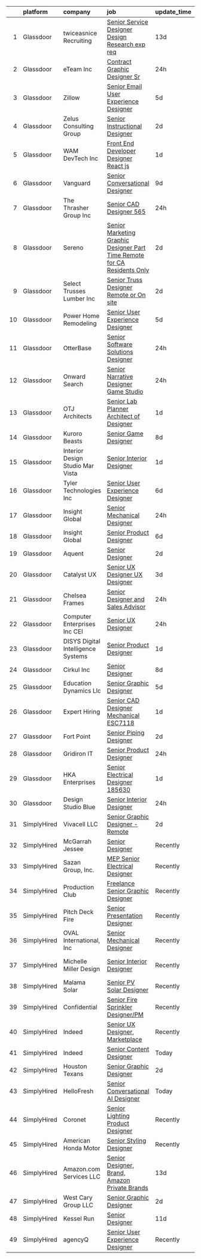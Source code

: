 

|    | platform    | company                              | job                                                                                                                                                                                                                                                                                                                                                                                                                                                                                                                                                                                                                                                                                                                                                                                                                                                                                                                                                                                                                                                                                                                                                                                                                                                                                                                                                                                                                                                                                                                                | update_time   | location                 |
|---:|:------------|:-------------------------------------|:-----------------------------------------------------------------------------------------------------------------------------------------------------------------------------------------------------------------------------------------------------------------------------------------------------------------------------------------------------------------------------------------------------------------------------------------------------------------------------------------------------------------------------------------------------------------------------------------------------------------------------------------------------------------------------------------------------------------------------------------------------------------------------------------------------------------------------------------------------------------------------------------------------------------------------------------------------------------------------------------------------------------------------------------------------------------------------------------------------------------------------------------------------------------------------------------------------------------------------------------------------------------------------------------------------------------------------------------------------------------------------------------------------------------------------------------------------------------------------------------------------------------------------------|:--------------|:-------------------------|
|  1 | Glassdoor   | twiceasnice Recruiting               | [Senior Service Designer  Design Research exp req ](https://www.glassdoor.com/partner/jobListing.htm?pos=106&ao=1110586&s=58&guid=00000181dc9ad105a37af5567b519ad0&src=GD_JOB_AD&t=SR&vt=w&ea=1&cs=1_5a103b4e&cb=1657263542864&jobListingId=1007961798281&cpc=8F7BC0C6B9F707AE&jrtk=3-0-1g7e9lk9821vd001-1g7e9lk9oi6j9800-87da3f9cb7f57cba--6NYlbfkN0AIiLXtwtv0BDns9BiY4ItblantFozdL6jLmLxNvS8mvgNhVHnAPNyrAq-Oa4lglJKKYaj2rBWUovcasuS4RddFJqa-Yxn2T7U0mRCvAYvjISDP8edSOHls5f1Ybe0xLU8TygcPv4ndMhJQwAyUfMlrTQb1e-TLJa3W9aC72RDLCtv7U6AXc4Ov184S5VdlTRshLwXqTvdxa-wcJgEgcv-LV3VudQESsuoD3B1EZ7MbqLv1uGC-J3rStXYZav5jMZMSoPxstVMDROBJ_3z9dVX7ILB8G1f1SPdfV6yUXEG5NVdZi_PSj8apU_yyi1xpBUx44c0Fzgc9Soj-pCexxsC32Y1czZz1drIUb6uo-STKtni_aYRADxsFXHrmVozkmTZnX2LoPYmGTcR48bNAdlwy7xvgvGy83rHU1KDJETsOcyeomZqMn1GqZuX3hhAmzxXE8NEsbVRCQteTc54Oi4qzulO3Ff7sPiMRqHFW_jY0dUXjarf4-FpEXplWfDvyoaFyntp3ag5qBg5uiKktuEUDENg2Jw_zW5aYigM1U_H6GPx4VNKjyi8e)                                                                                                                                                                                                                                                                                                                                                                                                                                                                                                                                                                                       | 13d           | New York State           |
|  2 | Glassdoor   | eTeam Inc                            | [Contract Graphic Designer Sr ](https://www.glassdoor.com/partner/jobListing.htm?pos=127&ao=1110586&s=58&guid=00000181dc9ad105a37af5567b519ad0&src=GD_JOB_AD&t=SR&vt=w&ea=1&cs=1_62de61a0&cb=1657263542867&jobListingId=1007990396070&cpc=B076152010A3B66C&jrtk=3-0-1g7e9lk9821vd001-1g7e9lk9oi6j9800-b6cd9ff89b22bc5d--6NYlbfkN0Dtmpfj98iB4C0jJJOWen3Era3IQfJzNZ4PFwBIKpo80E20bU78zJ3qEgsYTK5DSPxeV7XLOoh3erQTssbqfQV8BJIpAn6Va9UtBQR9dXctRZGtFqrfZymmX_rmGq7yg92dT6S6DZs8dMavfGg_gH7wy_FCFHTFgjij8qN_1pbiIjETxT9gXEwMLLjebgADVkMuLFiwQIt4oHvTNa0-JC1GezgpE4xprv4xRdeK7xA9sbrIKfzYUF7aPkErQeyNqNq0IJRP3JS_YsISSrM7auouZI0E_doflLSv-mPOgvkHJtIPL8h9_zMwEqw4I0iVC9NANIdZh1UKlgDOCQjRUAbyuAuRa256kMs6XzEQYzSI4IrR2J5eLs0wqz09NMfaFEoud9XIyhXBSEdw7s7SgWSQs6FnM9d5r1Ss3uHzVqMBznC0G4JZLqoM2k8jnmnzoC2IEiBxPokmAuXeyywOZPRMrsd9GWBx3jDYWs5q2S37JmpjGbC9E4oB3skfE28KKD8%3D)                                                                                                                                                                                                                                                                                                                                                                                                                                                                                                                                                                                                                                                             | 24h           | Centennial, CO           |
|  3 | Glassdoor   | Zillow                               | [Senior Email User Experience Designer](https://www.glassdoor.com/partner/jobListing.htm?pos=121&ao=1110586&s=58&guid=00000181dc9ad105a37af5567b519ad0&src=GD_JOB_AD&t=SR&vt=w&cs=1_69ee4e96&cb=1657263542866&jobListingId=1007979080441&cpc=AC285F3A3ECA6BB0&jrtk=3-0-1g7e9lk9821vd001-1g7e9lk9oi6j9800-ba3f6750aa802f40--6NYlbfkN0ANMurRYyPEXg08u6OamUd1Mvhk-zhFSGYIZgoJR86UvYL2v6MoUqae-sD5DnU21vpJD-mHMN10xAyCeArYeS0ODQXUbUf_yi6sNZEGJvlrYvcV1iRwZ0I-aTw-APycus1CobGciV2sKUiOGCvaKMx38yrFcdzefNhymaOUawJ1mm0Amf64jOmdWweA93uum3JeafPW7uiLN4IuZk1jf0uv-nqA4J9xz1RGVnoISoJqcbn_cxEXhaiWL7PyLYhwPoju4y1tScoI5zJgrL0w9LQurKgNQNhr7Zz3bnxDIwTGksco5C6uyH3Ft5skPu84nM9KYo9D7qUV2hW7dclNEJJYw1_UzmC-4sdGTWRXMxytM7CXAn6HMYWOicnGsw1ntjwcvbW-9JMM3dAKfueFT_ZwQjVlsMacBv2zE6S6fMalYLL7ZZzr49EkFQbxV1P62XPLdnGRmKTGvaeeWMHShTpFV7nOmHNT6KATj0qeoJVRnyIIDN2iSliV_3KDk4WAYM3B1HiAQtFPeee01Dd2PAjJ-Vtte37buyRSwb7bCAGwWU-2a7on7mXxHUo26DSIkQ6nLvhFwcHVAVWqt75GAsM-VDcQhywTshsgEJXa41t6fiargxMaadSPFQ6IrakgIucax4Mg1AUnm4OnnmJ1CJzpJZVH2H5GLn_8bjCi2bLDXpxq-C1Icr6Q3IwBS1aCc7rhp2c7jLAVlKCPcJNCgd-EjtfjdtGiEHqotzmYUNuP9TmrPD6QXY4d9pMfNFyhl2MDe1Du69HKpwsPid3fjck1coxjk-4Zx651PjETGIUrORChYyquq3Rp8uzkid5nhvYSUmSp-4W2auCxtRGJuh6ReWCLNFUAoFubvcgdaPr-D2WfU4vSMzUZG812DHgLrek%3D)                                                                                                                                                                                                                                                          | 5d            | Remote                   |
|  4 | Glassdoor   | Zelus Consulting Group               | [Senior Instructional Designer](https://www.glassdoor.com/partner/jobListing.htm?pos=112&ao=1110586&s=58&guid=00000181dc9ad105a37af5567b519ad0&src=GD_JOB_AD&t=SR&vt=w&ea=1&cs=1_cd285284&cb=1657263542865&jobListingId=1007985001495&cpc=21001CD36CB5FE0E&jrtk=3-0-1g7e9lk9821vd001-1g7e9lk9oi6j9800-c1c7b72d422d55cf--6NYlbfkN0A4hgeKHdLyHgzaskNEvl2xXMVaueUT71iJOYpLYISQUHyZh2WxViHTjtiXki7pIdjuA4PIMpIOPkdMYUT3AxEJCQ4d_FgVtjcyfWqYg7I7NHlXOVWIunz6IXeFKXl0hnxKXoqtjmH6VqU7TdYYNDq3_QXlBdyjatJ7Da9BX3eNje_4pJjvCYq47gvSGWqU1HeFZ7pkvpxnDiUePsiQov4rdx6YZwe_yUNZ7HMo6PtCq98z5TR8858scPnWZancfxlazW71bxbi8IhSLXOKoj_ppsgYJ-5AcwRVY-B8gVPbichnWusO5XoPKb_LDtuXDPGO-i_3rWWg6SnBE6xVZZZopnfYUUxN_O8pmEZHeoOaWPWJYi1nDgZZf1j6QtabRjQ3eY9R_psLJ-cbQoOZ5OUkcveEGlc2akxZ713lxhmS69RJ-mFHeDaYaMB3tr20yCque-_UfK4ptSMqFdJJQYaIW-psQpJFN9s55Lg0Ujx0FxDVCMEBg_FTLw8ya3X-dhfoKIzyQEIbmH0sxpRCP5wZ)                                                                                                                                                                                                                                                                                                                                                                                                                                                                                                                                                                                                                                           | 2d            | Quincy, MA               |
|  5 | Glassdoor   | WAM DevTech  Inc                     | [Front End Developer Designer   React js](https://www.glassdoor.com/partner/jobListing.htm?pos=110&ao=1110586&s=58&guid=00000181dc9ad105a37af5567b519ad0&src=GD_JOB_AD&t=SR&vt=w&ea=1&cs=1_9f447c3e&cb=1657263542865&jobListingId=1007987269978&cpc=3164FDD6030E246B&jrtk=3-0-1g7e9lk9821vd001-1g7e9lk9oi6j9800-ff7916af5e6bedcb--6NYlbfkN0CjqyTKdY8CRs2oHsk72m49nzTC4vIU3oLEAJqKAmf6nv2sYAIR7nx7PeCmARRTLgrPPQ6asVQ_jdTStnuELsYsbL5TN4G93_QkBU5Cc2b6XOworCIEyLbxbk49T4GmKldUv-5OxiLPVkHE_EBJ4yMuW4iRdRP8K8N6ZAAGMwLDQffgQCc37fDvlgeJ1M5dz-zCCaKduA3VjDjmaKf2lbRZuwVtw9S2uX-qlrpIBAT_luwxCBIkvfWErhgw0oX-GIfgZKnww2dfHYlUTIr5nAk3UGTl79CR8epK3a9KWdVVw-AuSCNuoT5r95edNnnO0_24aKaA6IUrksbg5cFFyAlztSuJxpg2bZJAPyqLbF9fi4ozx-fcY_Pi28Nm4C3tk49gvmn52H938whEPhr01ccUBm7YeA_QorYWLNPRpDMa8AAq6XbUjYaCJ_8Z50wze4m3YYj3HouSOn4gOVTYcQaU3Mk5WZOC38Sj-E1aAFC1aFpNl0SD61vKyKmQux4-dV8n9i22Nf-wZBupufnhsH7X)                                                                                                                                                                                                                                                                                                                                                                                                                                                                                                                                                                                                                                 | 1d            | Remote                   |
|  6 | Glassdoor   | Vanguard                             | [Senior Conversational Designer](https://www.glassdoor.com/partner/jobListing.htm?pos=108&ao=1110586&s=58&guid=00000181dc9ad105a37af5567b519ad0&src=GD_JOB_AD&t=SR&vt=w&cs=1_7fcfb38b&cb=1657263542864&jobListingId=1007969504657&cpc=275B60D2C545FCD5&jrtk=3-0-1g7e9lk9821vd001-1g7e9lk9oi6j9800-535d0c0ceca60c1e--6NYlbfkN0BWQs_M7ZA8XLbIFWVw-PYcVVEPryqVLyWhKaEKPskHyy2-z6Z78n5au6PljKOGTAqzt5g1L6XQmvFbZEEZwjfP5Xoh_Qr5mV5UFMR42C8BdzId3f9NoGCpumLp3bOASzhL-Vzin_6ZbcEE6iPd2rdT8-F0l2tVIpXZMOAy0LQLZWa4YlqmjEXKTRxH5wudkoLklRfeV2gRkaYrlMGgLKL2zsy3u6hniN3prVYhI_VKGaRwwfzH_viYPWmVcwUMUWrwRGM5ui955sxp2W4FIj8Rdi7OWmZLuk5ftnmX2hjk8hVvbrz6zh6Jjkitz5djgFlmHsZ5hK3xxWPHnlJNv67nj-7g7vgziT3Md4D1yt-DZWjjpA3AqV5IK4w_-djzqO_aszOSCnJY2TiqM2e6wNDe49ZeiM6VWmwlkTNIJGgoK99BItu_wp9h2VGUeZniQsaxsNHK2xPxwKd5e5mrhoKiftTD5GcNdX5fFU7FD9wJhiyttRhzT3A5UnM8v3YcjCt0u3XGK0vovKEP4-jxEx203Lg_KFLPYL9YpF4azAyGdtvyhWv2BxXLOI7LhpknOoAaSUsgmDQK_vX7L7PSMfkTe6DXNgE7u4w_pfXuKg-CiOYjIL6sQFejLGdMw_eMMqIgfTqNfsiP_c_cBqlcIK5Q7hYfJinNOzxCNBPFMln1ixngy6tWmjmFY9hRJSQJWXY3FqsVkPa6ouKuC3KAC2UgYzl26l1i3UYDqFD5FDmj-5P6SoDIbV9WhYx_mrG1EbvHyBBvjH9J7HgUAN4Mpy7DM0mMYlUyNKZbDuWlkmJrMPvbPFGWyQvs0pURrrfCUUFeENRsk8-24c9DEEj-KkFrcWyu2UFXb7sz1rMpyfLGx0fceMSPzDhoqRg5cdvYe17G5RpvuUNDd5fARteOrGXE1KQ3CRV2S4SGj7AKhv1DfLe9tQ6G2Q5pLgj7pN_E99YP8syfUBRp26ytbYH_j3axoE8mMUFhTJCffbP-bWAuHOEBZLHzqHw_n3Hu-oVE1wegolu2W9qq5cb4DnNrmOLYC7dJpnKPTL7IJ0ucgXQPJYx6cxscbLIS-27pG7i80dxSJ8KbH5x9oq6cQOWa6G3NIwczfzNwnV-a6K-r8Kf_cucKJXnBE_wYMu3hSViOid0%3D) | 9d            | Charlotte, NC            |
|  7 | Glassdoor   | The Thrasher Group  Inc              | [Senior CAD Designer    565 ](https://www.glassdoor.com/partner/jobListing.htm?pos=118&ao=1110586&s=58&guid=00000181dc9ad105a37af5567b519ad0&src=GD_JOB_AD&t=SR&vt=w&ea=1&cs=1_3eb2152c&cb=1657263542866&jobListingId=1007989723803&cpc=4B86475FAF393599&jrtk=3-0-1g7e9lk9821vd001-1g7e9lk9oi6j9800-3b8b8dcc9bb92b68--6NYlbfkN0DvWTVnuqJ9oKysrVmy7ozcC-jpJp4U42s_Zqtva6N_36UBi8AbhR_rEqPt0o7a_ZSqRmlMQ7akYqrsF0dvPCOsDJn5kV68Q3U8qa3O7Z6L_4Mwe4PehhC6Bhlggso79AyK1ZgNJXp9YrkgFzOGi5_p6MhRYe6FolWvouAudwBfuqsK1WOmA-XZZkfDc1slgxzSHjCWckQEFeK2E0kih-Iu2aku8mWwlI5ZVxLHtpPUL0dSvtMkyBA4PKciu0gngzW7T5YNjX-MBAZQOEg5TRZwz1v1ej-bdEU_y1VMNOnqC0zvL_Bx_P4zuh5RBd-3bqboWL3kUwvRczGD3rpAOy2TrA8AmBWRyhGlG5BPUzqvrG0S2-KjhPppgobDucrzGkTilbaxx7rvtKUuZtS38EWoUGKIcc0kdypu-LFbK9MIdzbLPzEjvmAD2-dwr-m8WlTNZbwjxKjDfdYy8V57jFgU5x01m7_qrRTRLVza1CJFQw%3D%3D)                                                                                                                                                                                                                                                                                                                                                                                                                                                                                                                                                                                                                                                                                 | 24h           | Bridgeport, WV           |
|  8 | Glassdoor   | Sereno                               | [Senior Marketing Graphic Designer  Part Time  Remote for CA Residents Only ](https://www.glassdoor.com/partner/jobListing.htm?pos=120&ao=1110586&s=58&guid=00000181dc9ad105a37af5567b519ad0&src=GD_JOB_AD&t=SR&vt=w&ea=1&cs=1_2d7a8b80&cb=1657263542866&jobListingId=1007985634958&cpc=FB7E4A1762AE5BEC&jrtk=3-0-1g7e9lk9821vd001-1g7e9lk9oi6j9800-40c671fa3148f82b--6NYlbfkN0CvOeNjp4XLn3k0qM_T7iPcYCHAOtwX2zm7IpN2zDQyNQLlNaZWkEqBRrjuxyApmnEaO8G-Q4jUxbGg5sHk4_cP2TCDV2Rviujf8rXObzkq0my3QX_NGNAWq3dCe3kU2jOEuF_nKQ58vSxI7krOuBgK6sBtPnkm8cw_y_-ppFC54An_y4E3rFWZdo0z6CLC-B6k8UOWR2-_0AJKJKYqnpcBR4pRJFEdHr8XLymOYQObrY-J5e8HtJODLiveRswMGv9kWRj0U8OF04dzl9Weuzu4h8wkCdOF-H7OiolotqXo8Dm0uSKaD6jk4KLUQJ9QpZRhMIZnONApnPtxNGwaWoF1HSEitceAemBJ20vKBKqGASSJNIj2KP0SVuLWxwrJVnLZNEGq6krvZvxKxj-Bs2iuTEJH263OF_2geQ7EPLavTvQwJie3ZBYxa8P9_K1506cvkZNKiASsm58MVPQBYx-WzEwIxBBzkSYwqsH0G_14HtuzpQNiymE2_pfxeE-vmdU%3D)                                                                                                                                                                                                                                                                                                                                                                                                                                                                                                                                                                                                               | 2d            | California               |
|  9 | Glassdoor   | Select Trusses   Lumber  Inc         | [Senior Truss Designer  Remote or On site ](https://www.glassdoor.com/partner/jobListing.htm?pos=104&ao=1110586&s=58&guid=00000181dc9ad105a37af5567b519ad0&src=GD_JOB_AD&t=SR&vt=w&ea=1&cs=1_136c9ef7&cb=1657263542864&jobListingId=1007985094816&cpc=A47415DDCBEBC78E&jrtk=3-0-1g7e9lk9821vd001-1g7e9lk9oi6j9800-a5c3f8b0e7056b79--6NYlbfkN0DXVxe0bUwbFl3PDGGse7aMqrdPpcpWmtAPPvmRnbASpa8qtBnPCZduvpHASFIRz6PG7XyAEs38rRhd6nNVDxLz6c-PUnm2qLi20tZJu1mLw7s2UJwfPgWWudFFr8hUOSG2_SDGm-JGy4FWAcukcjFwDFNjTRvNeNfQDAaae6SEdIzt7eRxaMot3UqmqbWIq1Kq4ZnA9H1dq1AZGZOvyznYGXLU8-IZpjzv1BZCAWuco8M0nyj2WKapkxUW-rKKgOXie3-1stqPvTFCmSxzo1t8HXa-VwISMpdf8xaLWlIo1tMpxt4-MVb_CvQqGCcyHC9dcpa_4gF0ZVR0KcAwMpBEnlNafv7bC_Ak58eTiaHy6TE25fFgRY14CgKcSXzu79IlyWpsqGtEnufs0niTYwKUMxogHxoOdf4V07DTONpf4iTtXfmxKanXpX9KW476Fv_ZKaxgZqIgrxd25OUTGXrgn4wVL0Vdhdby5QRA8XDCQWBw2xPUvvbWvBCIczA0P7IFqXROERzYXw%3D%3D)                                                                                                                                                                                                                                                                                                                                                                                                                                                                                                                                                                                                                                   | 2d            | Wisconsin                |
| 10 | Glassdoor   | Power Home Remodeling                | [Senior User Experience Designer ](https://www.glassdoor.com/partner/jobListing.htm?pos=102&ao=1110586&s=58&guid=00000181dc9ad105a37af5567b519ad0&src=GD_JOB_AD&t=SR&vt=w&ea=1&cs=1_a1fef566&cb=1657263542863&jobListingId=1007979238932&cpc=6182817FAE653524&jrtk=3-0-1g7e9lk9821vd001-1g7e9lk9oi6j9800-708221050d54adab--6NYlbfkN0CkgLyJbXydw2nYH9q-ipz3oek3aMEpOXAyav1v7u69d6nAmoooGj7sd7etLpS9GyVKYXonO43n9r0ivDe5opUXQ0712CyZZSQWZi5CyP7JUE5qNoJFyUgqV-n5pMnRn8rlKvG-QtYax8Z6Vah_cDlGKUMQjyvA7SDdeon1UqFrFTLyopver1UwKSBRd-kq4NDeSaD-OKzG20gBGIKTumnlIQR5lrc-lzxbOJU9dg95Ba-BVoUYHCBABSi-ppjVdgaAiwTExe0PzHzxjrnsgRhSRzL-IMIFODSfsWbN_Vsy2dq0quaZu4R9-T6N2AfQgRirjO07HZv8OO-U-SS4gj_KwgJiYrJYRF90qSSqPTWLule-YFmlnXefW4413rv5_wmvd25QPOXaOMhStfcmUdj8GKx4vtEreohi_7XUU_JNHufib0-NKx23qQoomjE9yKki74nAjbnMW9xBN-oeTooNHyU5zdyvTp7yndeA-V2nEmZImeWxGIC1niGO5RhUtWgR88w41qjkqlAdepC1P44SwWFynQUG5zz7pEOhSiNIJublp3WMgrSHzwBW3i140hvLK2UGjNjEKJQtgb5b1WvH_WuKM01Z_qTF4Ll1HRb1wJvLJRK-SFbQ9SH4KJCmRgHet7AqEANcg6KmLlQWLLS2MkybF6c8bxJJwQhfnsJ8x2pDy9lJAkorQQvWCHhsNMOXk2tWGBfYKA%3D%3D)                                                                                                                                                                                                                                                                                                                                                                                                                                            | 5d            | Glassboro, NJ            |
| 11 | Glassdoor   | OtterBase                            | [Senior Software Solutions Designer](https://www.glassdoor.com/partner/jobListing.htm?pos=123&ao=1110586&s=58&guid=00000181dc9ad105a37af5567b519ad0&src=GD_JOB_AD&t=SR&vt=w&ea=1&cs=1_f38bb5b7&cb=1657263542867&jobListingId=1007990293866&cpc=A65DF3A704A48F9B&jrtk=3-0-1g7e9lk9821vd001-1g7e9lk9oi6j9800-c2ef3c60d4de3d1e--6NYlbfkN0CVAr3rz0FKX4wJ5J_Rvi1xQGcI0mX5EGU-L6HZV_HGDRAvyMC53z_Pc611kUZgfx0YubVD0dVbwzgvWn-h8vVbCoj6L5TQfXqdyJEaTGAZ-aaYmSE-aVSPYBUvwlqt-NuaDOyPIxP69m463OHPTK75UwjPq5qA3vN5I7LPIaICSKo9Po1NUEEaKqIPRLLBUxxAyrcXNXkjx-3Ckt6eGET6gzXMplOQR7UGQ481ObY2qxrBFnacahgVQZYHX6fCua_FM-zt64N2GXu7gaacLeI1esvQYKQ_rBfVIvcwhh2KCjkgHXwAMWpq0tTK5q5QKgvLmaJ6RYB10P5CAkZQkY_frXEVWGqdK0JAYQl6ensdxvcQRAkl10DA5WjmY9gt-wy2xlfTgXD9HXpEBvkmeJaluuzOz1e8HDNbfyThuuETW103nDaAd0eTKAU8PeWd4NnBKUYzWQj4BCQTfFj5P6vUvxc-uPjbTI9ydB5CUgKDNiwciBy32IsOwW14ZOhn_6gzHIQJ5bJxBA%3D%3D)                                                                                                                                                                                                                                                                                                                                                                                                                                                                                                                                                                                                                                          | 24h           | Remote                   |
| 12 | Glassdoor   | Onward Search                        | [Senior Narrative Designer  Game Studio ](https://www.glassdoor.com/partner/jobListing.htm?pos=126&ao=1110586&s=58&guid=00000181dc9ad105a37af5567b519ad0&src=GD_JOB_AD&t=SR&vt=w&cs=1_65d231c1&cb=1657263542867&jobListingId=1007991079728&cpc=6FC5BA77C9A4CD78&jrtk=3-0-1g7e9lk9821vd001-1g7e9lk9oi6j9800-700720fe1f64908c--6NYlbfkN0B7YoEZZ2QAGDyEGGmBPAUWSHc1Mt3sMCn9FehKcWA3w1hdwjpEweHGJ9uPpOtWDZrLWb1j6ZPLPMWfIC1YsbX-EvSX7FE-Es9ePhBsWIgOu0rpNZxj9T4-V221Le6xO7HTVMT4fkKaJPrVS-RDv7z22qs5vsS5Ep4-10063jb8q_5_Q35rOtREgtw359MkvX8qui50Y-wrDjAuqfSBCQ7vaAFwbXEaoH7Rz3S1thq3lscpiHXfO4dxsktTPDHCgqlgYQ9PiM_wYIwGdSyQ5_a-Kl51w9x1NCzVDWZc0z4FG7nIkajeGMLsngQiB0ZDft0gB5ITvmB_Tf5zkL3zkJhd3EqONrkwBBwHeFqkz5Ks06edo0ZaUmaLR3mod4XJxToNjyGAyyaPREiz9K-wUJXbh3HuBktJvdoDq5Evd8FAcAAl2U4ZB_5AIe7Kb7pJR_ndLuoFn0FsQUS9gVB-Qs_87Zjx4LUQvGS1NlTeM8BFtZjbkv-Kli4ynmHCFGe94S_RvXk5Nf65lLNJI2LHO5a78_qPGfTSIWBavo0HMzPAGMHxJIrABYBmDeGIJ5GB5fYVAVAiDWUQiY5OtqTzg4qaAOdz3x_qL6zgDsHftANAeylVzQODvplSuR-3EZZBDBz0HUqCIdCgWGOo5DCfE2KJ7fOelyuxtxCD4eTi4FNX0_xP-WiuFG0wSDrlKkyCJRLBGFV64L4Ne3d4MKJ6Am5L5BOdahVt8XqsbgzNqPwp1FfUTn5dwHzqnzkSDDZbwdxY7n8Z5g-vYTCjttn7JxZaezTwIvePlaUsm--yLiP32gAZYGFXU86xqBKsQ8OQ0TsINOuNpHR4SGYkpEdr6HS84LXkeJdlwv_gFs0qcOpzxkYaNVJuKT9raq6FtK6A4XRSIExtFTIqKprPeWfPvgBZNNe51wcjHWPHWs0e-dJRFZfQNk-bhwxVymDc3Dw8VD8IFbHFcbUeTcWTyxegwL31FSR4j7eNI1QH58nMfSuWfGDuGy-sCFKVbIURgPIB5xWstiuvXpQ5UCJIgpu6jbuU3oSjAPOr2SE%3D)                                                                                        | 24h           | Redwood Shores, CA       |
| 13 | Glassdoor   | OTJ Architects                       | [Senior Lab Planner  Architect of Designer ](https://www.glassdoor.com/partner/jobListing.htm?pos=107&ao=1110586&s=58&guid=00000181dc9ad105a37af5567b519ad0&src=GD_JOB_AD&t=SR&vt=w&ea=1&cs=1_489c5112&cb=1657263542864&jobListingId=1007987224222&cpc=9A35C3CDC9AD954F&jrtk=3-0-1g7e9lk9821vd001-1g7e9lk9oi6j9800-f1c69911b81cb202--6NYlbfkN0CmZg4QSKlnAlBtvZLeWruftUSSM9GefCzQSlLn2TA7MEL_GYA6XEgAnj2xTUD6teWpNb73O3xxMiPafbgo3kscxrLDSuvW0bFVg9IFcWIdn_8yDOQ14PdtENa41yVGFEsm7SE9CZm44wvi8-cxXaLuAkKWTsTBvDYczObJsi4jE4cp-ayrEvD4UPUSoZa8gzT1vT9KPnz3Z4Xh47oi-alsccbcskb6HEwNTN_jLzjauk35O_HwnhWnv6FClXvgOaNDBM6WL-5Ni0XYf3jxG64n1WyhapIXetEg6a4FxnxLgMX5feg-UyFtXgBzXVVLdL5nweTMY7ab8snBuVEQXAJkw7zH6HidHOnNZsbAXUwpTqqx1l_CB9jJTT5WwVUZhMVV4Tkds_X4dF16tdbYIBuD9Tk9OmuC-IxY4YsOSebMnd6apwbUw0FVqOUdDJpvF9opRxAGuTBXqNB5jP9hVPkWpRLwvPhK2brNbshJEfzTqgGJ9-_Zi0-LtcxhVA3DCvjwMrS2oFoifypJmosWenryOJFPShrd7dI%3D)                                                                                                                                                                                                                                                                                                                                                                                                                                                                                                                                                                                                                | 1d            | Remote                   |
| 14 | Glassdoor   | Kuroro Beasts                        | [Senior Game Designer](https://www.glassdoor.com/partner/jobListing.htm?pos=103&ao=1110586&s=58&guid=00000181dc9ad105a37af5567b519ad0&src=GD_JOB_AD&t=SR&vt=w&ea=1&cs=1_cc9acaf1&cb=1657263542863&jobListingId=1007971724039&cpc=DED3C32E22E90A94&jrtk=3-0-1g7e9lk9821vd001-1g7e9lk9oi6j9800-a6dc2f60a1ad9c31--6NYlbfkN0A6-TiqeNdvHIx0YgZDHkIqdqx-VJlTCBFJSr9vX0DOV25bhDNPAFjNj-18GaGZQXht8VDIZpYa0rSWu4hlE8JRlpkOTxB0Onril31KL6pttlosqNCOoMvBzJvZOjkAQfpNNjCwOWRN4dEPKnnHIHL2PuG1T_asC7Iff_W31K10UBOWJtON068eZ3pVtQodcI5uV0oi9IGQPnLHnF4inmBWZGejmHmTMMeXfqz26x-kdtAE0VxeR-KdMv7gxLTLWaHWw4fd2jy2LwbMNZRyHB6YqzPNkWvgP7DrcfW11tpeLIUhTKEB0WuxvRImGvTp1302e4oJFkSX_ZGkSh5dN-OiGD7PNxs_unlPT4TBTKv9zIVirmjPN8xYs4E-M0sXtuT8T6V2F_EaOCHBzmG3Ccf8AXV4BJfNvyFfFMJjWTNex202M_w4vG732krOeoFyhPbxnZH6xdTVkOXtnLeaVQbA2Tnb89qfnBXcxoz6t1tp39CmQLij9pVC8qYv-TFhM-4%3D)                                                                                                                                                                                                                                                                                                                                                                                                                                                                                                                                                                                                                                                                      | 8d            | Remote                   |
| 15 | Glassdoor   | Interior Design Studio   Mar Vista   | [Senior Interior Designer](https://www.glassdoor.com/partner/jobListing.htm?pos=109&ao=1110586&s=58&guid=00000181dc9ad105a37af5567b519ad0&src=GD_JOB_AD&t=SR&vt=w&ea=1&cs=1_a511de43&cb=1657263542865&jobListingId=1007987232134&cpc=70E6D4E49C80165A&jrtk=3-0-1g7e9lk9821vd001-1g7e9lk9oi6j9800-869a19ccf12b2fbb--6NYlbfkN0AuAjYKnBHsdkcMxrD7ZJITXxV72vImVt5xOyKRJQecNHkeJhImC_lT-Te9QJekbIMktqG9SZDrfr6eQGo_5MrcPtut7FHSnMe60N2rn1DG1Q-B-JqGxr9gR9WZNRY2DPowiRyVaipRir6HNFUn766kTUCGCetJy5zrv0NaIREVTgTS5-rEI-uv1dsKjsFrnMtnE2FUK-inC8QluEhfOxcvWq0T-Es_ovSsYFm7sC9-aepDqgVRazilySORXfA7_thlxixUpl32TvtzQvOg3oCHxdS2VquiVRU2CYBQcTyZZ0P1eCktmkRt3P65AJ93GkJeqcPSkHUMwWPCltg0iWbDteScG9kJg67-4K21hCjgAWoLHwYq2QtjYBp2lCiDcpVRCQDpCxYiqxM6MCpVceIZRG3CqAtqDR0jgmU6QcmK9XYo4PiY5YIijjKmhN0PO-2xR6D9k-0D0fozebKjB1TzKSvXk6dHor1va3z_YIhOcL5Oxir3icrMdaAi8QTmAxnThw1ewXpziA%3D%3D)                                                                                                                                                                                                                                                                                                                                                                                                                                                                                                                                                                                                                                                    | 1d            | Los Angeles, CA          |
| 16 | Glassdoor   | Tyler Technologies  Inc              | [Senior User Experience Designer](https://www.glassdoor.com/partner/jobListing.htm?pos=113&ao=1110586&s=58&guid=00000181dc9ad105a37af5567b519ad0&src=GD_JOB_AD&t=SR&vt=w&cs=1_cd1cf5bb&cb=1657263542864&jobListingId=1007977181588&cpc=9EDA28EADF1DF7F0&jrtk=3-0-1g7e9lk9821vd001-1g7e9lk9oi6j9800-bb0dd0bad5bb15ad--6NYlbfkN0CeE3Wp1M-8tH35RiH3f1Z9bIMggqs9mWwktycFHRXbIf7vsqZ4_y01d_779IArYzHp3Atr2l_5y941wkgMIXLfz7QJV07OIDOZ00__egFt2GpEArrl1E0zb6oOBT84IN1wwDx-d3pEZCP1KkXrFd3Td_1i6Y6PpSlL3rFEytQkirKiix_1JjbjQ06MSn23xteyzPtoeLv9tJ--ahtgkrF2A9ZM23WQC2AuIRO7QNDEFDGs8fWqfbJIJ3AgjO_fwFyhWIyhZZToEQEtrdTGCG3iYSuSXAohbQpoF_-ydU6_Q3rVlqKoBrSFwOfWiwvKRIURIPwDI-auGlCGUtVu7BG8CXOhaE-tvC97Ja7vpGVd_1YhuPDFsRUip1eR5LRxDLqH43wpds7DcZ4eYdbzdvSJ-rKLHMl7a7xoc49mqKU_TpVN4IVsEXwLtoJc6X7zXHh6W08OEWyuSsNyNfUkzBmcnh1IMFTBKh1zD3-8VbQ-tA0T3_gxRopBvQHdg9kWGYaZAgztDQaN82fjFj1Ym9EPfI7Rnea7M9byU29_xQvIB4L6HFY7gcjcpngBdie8BBu2gkbEzCttSQ%3D%3D)                                                                                                                                                                                                                                                                                                                                                                                                                                                                                                                                                                                  | 6d            | Seattle, WA              |
| 17 | Glassdoor   | Insight Global                       | [Senior Mechanical Designer](https://www.glassdoor.com/partner/jobListing.htm?pos=125&ao=1110586&s=58&guid=00000181dc9ad105a37af5567b519ad0&src=GD_JOB_AD&t=SR&vt=w&ea=1&cs=1_4a7b28df&cb=1657263542867&jobListingId=1007990032300&cpc=1CBFC3E34E2A31FF&jrtk=3-0-1g7e9lk9821vd001-1g7e9lk9oi6j9800-588671418b375441--6NYlbfkN0BKkHZu3wF05EeDimN_p6sYpKCMArvwa95YdH7UpkaBCoSUOkIYlUzf0nbOjfVk5XaYi3qK5ZiZztl9W2WVqvRm1E4XbWdsl9vy7ZiUNaJiCcFWfwiWCKr2cCTuSrHkhpoXrVQHmoLx2KbQzjWRsueM9hDrGxutzlPoWrV3sDyOSBpml2kaejpdz4hqvqB-wdGztk85dlaBoIbN3CVQVYBO1uuogqH4xWCCaZKKoY3awqiAAO2NX1S1TmXs0XnZGVqOCz2YPZaCQrlOXwDf69kF07mx-W8NQ81GnUg0TV3SyQdvrD-8TBFWbNrtYnQTNElOMU2lqtlNMid6ASIuhvjHXe_Dmg1hw49cgPiryCB2wiziCYwT4wV0oz1FMgXBARcX2x_vlPSJOW8qXE3kCNxCMzeUTQVrdw7z-Cxm5Q5KGNNgWS52ZEqSDUMU9-VATVNvKbLe9xxsUD9azWZLx_iueMyizrulsMQD86caxYDUkBYieOUPxaOldM61pThj7XysBQWxK98ABJECv6eYByOh)                                                                                                                                                                                                                                                                                                                                                                                                                                                                                                                                                                                                                                              | 24h           | Granite City, IL         |
| 18 | Glassdoor   | Insight Global                       | [Senior Product Designer](https://www.glassdoor.com/partner/jobListing.htm?pos=119&ao=1110586&s=58&guid=00000181dc9ad105a37af5567b519ad0&src=GD_JOB_AD&t=SR&vt=w&ea=1&cs=1_75f1a001&cb=1657263542866&jobListingId=1007977617355&cpc=AC285F3A3ECA6BB0&jrtk=3-0-1g7e9lk9821vd001-1g7e9lk9oi6j9800-9281db9a4c4157c1--6NYlbfkN0BKkHZu3wF05EeDimN_p6sYpKCMArvwa95YdH7UpkaBCrPfJYfKKujSsTaa748NZ06Sk4zpLW0u-Unf6Vz9W40jIugxeTP4JIWDZJqzPTY9IL3IbzwCdWluWN2UvPmlQXCDxiA89xUg5NS9d7LJFmr4AgJ4S30DXSwoGM5_Ae6KXYhj_QZDTfLU3Q6I-nOrS-6eu6-RDq1kqnEFZyCgfOLo8UhEMO681mLWoNEXu9eGM8SVu4s5qBTOEsrs6XX0rgR_JKPDEI2cfxuaKCaMl7--uMa-vHEE7To3q3xqHMyGA7mHw2Nhnr6GJjz5N9TeULy8_adSWd8CvgzSqi--TAjvfTGvWKSV8ou1UQzhayhjAfI-RUK76iwkPVVznoyvs1aSx7HdpE5V7uEO8lxVNuJKOtr9mHdnJ8h0fv9sF_ZqP2qyNBiFq9ZfVuwxeRWLeEkhYxBsGoBwTZp6L-nvTxXsiWRlPRehQEkFFu3eIZPLgxJ_Ktu-y2JTrTQ3NGtuCgvhBxo0RU5Mxw%3D%3D)                                                                                                                                                                                                                                                                                                                                                                                                                                                                                                                                                                                                                                                     | 6d            | Remote                   |
| 19 | Glassdoor   | Aquent                               | [Senior Designer](https://www.glassdoor.com/partner/jobListing.htm?pos=124&ao=1110586&s=58&guid=00000181dc9ad105a37af5567b519ad0&src=GD_JOB_AD&t=SR&vt=w&cs=1_73c7421b&cb=1657263542867&jobListingId=1007985726472&cpc=FB7E4A1762AE5BEC&jrtk=3-0-1g7e9lk9821vd001-1g7e9lk9oi6j9800-5eae8d10c3578c10--6NYlbfkN0DMrcEu7yrtATojKJA7cEzGQ3FdRGWLh0CZQInL4ECGI9gD0Wolx9R2EDT7B77c2cRrcg9sth4dYrRwWPAyJ27XhEM21f7ynAe-vBJ_h2PWjhvp0Y9heGLq-RqeXb4JcID4GIbRAS2sE_NxBKoiXDsOxoIfYVSguOfmYXTS1JTaEH-riUAzXhKWWhKI1OdM0aq67ioni48n0r4tR46K9MKPHU6xbHL4qVDkHZa5__KPMySzXslsIh4LUBUvJjfqhdTkFqV5fmSheQQFWU1wQ8IsXBRMbJg834i7-UlYJzHUB3fx7SlnoNX72WyKf6F12x-TtSW7Zbc6E44hAEaZP_zwavCY3DpZ4HbsOIbOUFBzvl-y7zAfOClruXoO37bNp0zmRAkg_N8LVUWrB37JpcLGPGmXq3xDt-ei-lhHx5Z3EJDQOedbPFpzImlusAqosIu8Qt1s4YCyrA%3D%3D)                                                                                                                                                                                                                                                                                                                                                                                                                                                                                                                                                                                                                                                                                                                                  | 2d            | Remote                   |
| 20 | Glassdoor   | Catalyst UX                          | [Senior UX Designer  UX Designer ](https://www.glassdoor.com/partner/jobListing.htm?pos=122&ao=1110586&s=58&guid=00000181dc9ad105a37af5567b519ad0&src=GD_JOB_AD&t=SR&vt=w&ea=1&cs=1_4da3c908&cb=1657263542867&jobListingId=1007984015441&cpc=B101C867B3EF2D75&jrtk=3-0-1g7e9lk9821vd001-1g7e9lk9oi6j9800-4c7f8dcfb659d217--6NYlbfkN0CDT44rf6WF3koQ9jiCoqoPh5wplAsBzejSfJqCnyftlVzOgWxG6b4ITxvC07xWgwlkeVCRjaBt-IFV0bT_TsqkUdqa6r7JuGi93j0cZLwhBQ2oqHYs9OtfL_P3kkyDnPaC0p80DZY10ZhUD-omG_9nee7_dH6F5HzMOQEozz-yKERqalPfNMJoLD1N9UCo1AD2dnjrc88Nsq0Y_TFKJlV1El9zC4jOYfjFrY_JsguhdhYjoIy23PIJ8KKGMHbPx6TdhonjhF_8vLRx4Wrvs-S4o3Yffq4PK_QhOoBaFSNcDadZIpqELXPHTwK_fttB2uf9P7vsmiUDOgVpU5FoYgj9HRjmAbElEtPmEvhwrck83AuywNdvSZTAeMKUNhCx1q0zOTVOF1csdy5vcRcukPRBLhJYdQ_wIQhobH5jr7adbgqQr1zGEguDrX3Z09AStlhkY6UXqg5Qi_1MBnXkXokvqT93Qg6acvw_-2B0nxX4-NDFBE4ADZqmEalvHvT2Of4%3D)                                                                                                                                                                                                                                                                                                                                                                                                                                                                                                                                                                                                                                                          | 3d            | Remote                   |
| 21 | Glassdoor   | Chelsea Frames                       | [Senior Designer and Sales Advisor](https://www.glassdoor.com/partner/jobListing.htm?pos=115&ao=1110586&s=58&guid=00000181dc9ad105a37af5567b519ad0&src=GD_JOB_AD&t=SR&vt=w&ea=1&cs=1_06822569&cb=1657263542866&jobListingId=1007990239977&cpc=7AD1D84939BBEEF3&jrtk=3-0-1g7e9lk9821vd001-1g7e9lk9oi6j9800-0a7de3c5961ef8a9--6NYlbfkN0DWtRa9NJfjQIs4MWRRqD4F41esfMsK79cV24t80VXfzUKS46AXk09j9NfLi4r2mQLVNmusK2QjfpaM3yRCKgwC_qaoqjAh88GYcDrsCuC8txtp4vx0mA5lEdcSoMeofMqaylz9CC3NXIVwNwjCZe-4jBcbSaYw07_ZUpHbNWUbY6lkHIOcBC0lEWpuUBOGuHun2I-bzZ2hco0FhwoIYJn9l34YlOb26NGvOmUPzIpygI4tj2nEl715djpJxTUGigPESa_LKyIJkr1YVt7HLEPqZWP-N6yGoNnzcPu59dCFn_6H4MZQrofIySkCeDEmX5IEEPIFaYkduRMztD_YsM4fV3lClmfSuFKXheqJW9BwJiNU993BtAg8WaLBnOnCHmbqxWHODLsWNZPPAS8IKqYQ3jsdPfN5EifLi5gLUHDLphSqBON_5H7VCA5Cc4aeMh4wle5oOP-8KV_tyJjwRCQzWwxNzWniNpgIhobRcvfCLpix3NW9ykJkqxppMTh-pVk%3D)                                                                                                                                                                                                                                                                                                                                                                                                                                                                                                                                                                                                                                                         | 24h           | New York, NY             |
| 22 | Glassdoor   | Computer Enterprises  Inc   CEI      | [Senior UX Designer](https://www.glassdoor.com/partner/jobListing.htm?pos=129&ao=1110586&s=58&guid=00000181dc9ad105a37af5567b519ad0&src=GD_JOB_AD&t=SR&vt=w&ea=1&cs=1_6322b9a5&cb=1657263542868&jobListingId=1007990383155&cpc=6FC5BA77C9A4CD78&jrtk=3-0-1g7e9lk9821vd001-1g7e9lk9oi6j9800-d186d6304a1e3ecc--6NYlbfkN0AVVnl_N3xmP3MApcGA3sr6MLnz8P423WWILI1WvbjE8Ry71v-lom9NKs8rBQiPPSeDF_u_13icTaQfuP4RacJ0mCIpS7NQHG5WNqFVOCbhq4kBLFlPfeHUfZHyn46ODamzMflWrnv6HLzFPoQ0waNIP-1P3BmbWUNGx3LmsYSbRSk2Pg8lSGYsje6S1BsrzaseaLHXkaEawZSGaIlDRz9jX5gLNNPfbnpSrreP6Cc0HkJ5h0EuNRY-1TFMsK8W0go_jyD2FMbvqj5O6UcjkpIUcShrvpnczpXNYcyutmxRmg9PhkO4863SIkLsQwHCKVR7rZNCqtRRWg43oBKT1KvMSEQCc0e-Lw3o8s6knG4BKBmUuiSlg-IvdKX0-iOvqNPuLM2PkzIHAscn-QOxY90rO_pyAUh7zLR7KRiNYb_Zz_jB6VsHoJ1IqKS2EfxGfnVsJgexK6WaePkZFtMj0vLkxBbC_L9r62Wg03im9yOt0jQMp4yzI8dgF7jVctG-0dwdE_9P5uUBIQ%3D%3D)                                                                                                                                                                                                                                                                                                                                                                                                                                                                                                                                                                                                                                                          | 24h           | Remote                   |
| 23 | Glassdoor   | DISYS   Digital Intelligence Systems | [Senior Product Designer](https://www.glassdoor.com/partner/jobListing.htm?pos=130&ao=1110586&s=58&guid=00000181dc9ad105a37af5567b519ad0&src=GD_JOB_AD&t=SR&vt=w&ea=1&cs=1_5880143d&cb=1657263542868&jobListingId=1007987542447&cpc=F41FEAB56D215062&jrtk=3-0-1g7e9lk9821vd001-1g7e9lk9oi6j9800-57ca4f703a4f5103--6NYlbfkN0BTYkY06FZEdAAtNWO-eDAfNklmfZymsMF6eFRONl7rAMN5x_2sHrqXfWPo9rHDxSNw-wqJLa4LZNJOQLS_TDq8-8JmgTaBSQdAFMrGzlV26KP_LwQokp470H2EUK3agJQ-3mhH6OeG65bVAbziHeFHXZlbcQUlBC1Dhyf1nsjljrbSrcmeAHlpTs01crMEjF936mtFiWLLC2C-ohF29TjRfSjIdJknFYmpOAG5BzD85mmhDC8DqDQOOyWbaGaNX0xCOqHhINGnZLZrtmZL6jxfiY6pH7DgWjbbnGsNHAz2c9yXd4qpn8eee1lXsudz8kZig5ic9ETzuaxLcZpL4VEklww2M-9fEY-L54MFKRdYJQbDw5tCYF_KiBq15RLsyEEx2SB8Uc-6j-2Rq8i9SId8mqILac_W_bdHYuMKARrJXvDo3Vh7nk2GwUWTybeFaSvbFcRrUFG56gwe93kZh2MCzENcnMyrmxsESJ73SZwawT4ygUMq4yPnpCa4W0MPwgU%3D)                                                                                                                                                                                                                                                                                                                                                                                                                                                                                                                                                                                                                                                                   | 1d            | Remote                   |
| 24 | Glassdoor   | Cirkul  Inc                          | [Senior Designer](https://www.glassdoor.com/partner/jobListing.htm?pos=101&ao=1110586&s=58&guid=00000181dc9ad105a37af5567b519ad0&src=GD_JOB_AD&t=SR&vt=w&ea=1&cs=1_55333db0&cb=1657263542863&jobListingId=1007970957020&cpc=75A994F6883660E9&jrtk=3-0-1g7e9lk9821vd001-1g7e9lk9oi6j9800-5c56157886dbd5ce--6NYlbfkN0DMiFM2DFaCxWVgUXAQeV1PT-6RmaTIEUC9UBgdAka0feZ64DE2OCVu-GP07wVGfbJDcrXJPzVwHapFtiY2ZcEjZE-7rbnqEC8BA4ubnwp2LnjT24OoMPMWoPECJ-KUA3RTJthSTEwqsH5Li9PZkBVzustqNhhtzIveG_4Gqp3mXPCdOVcPc5AkEkljmjdWcm5dXrlSAiQqYjA4-0z5XxffJKgOV6N3M0q-tydt2TisCXw7dYKDRC8dnh0S5bOsfL5Sw_Fs1qQajANK7jGKjyRfZWr6TSudYTI--Ci_-JMTwgALwbOaVWDoi-E9C5D6lVC6yz5aYq3ErEl0wthp3LaiI6gcnmVuW5AgxNBKeG2TM_fBxoyPHm47RdSCKneKbhFhMBXy8k9uQOCSxEDwBjZn8icy313e8fbhrvCgP3eSRYwt9TUsD6Q14DzCZBIg0JfNqO5MjOccyZ6RfE2lW-ff4r2T_R2sKLnJRdCC1tWQ75aHEgJw0WYhDtn8TrduqIs%3D)                                                                                                                                                                                                                                                                                                                                                                                                                                                                                                                                                                                                                                                                           | 8d            | Tampa, FL                |
| 25 | Glassdoor   | Education Dynamics Llc               | [Senior Graphic Designer](https://www.glassdoor.com/partner/jobListing.htm?pos=117&ao=1110586&s=58&guid=00000181dc9ad105a37af5567b519ad0&src=GD_JOB_AD&t=SR&vt=w&cs=1_18b65fde&cb=1657263542865&jobListingId=1007978804793&cpc=334ABAF5D42DC775&jrtk=3-0-1g7e9lk9821vd001-1g7e9lk9oi6j9800-0e18b2060813079b--6NYlbfkN0Dtahjid_k1maPR8Uq8ZOfdwDAF0TanZFG__VSd_-sjnf9j5ttr_S3DctbCj1q8FQtjpXdYEUYwacX8I7KkRF4Ucnoi-jciD-JbNP-LbC-H-pFHpq85QZQXUecyyJ7HkbdzG20lXI-mYY6sF2rAMTldy0k6e5gDsLiUE6kJglixL_jQuKRw17K1L5D1DxJyGfBixHXDNkkClEdVyLGae2d4mX8ejlFchuTkohkg8IGMj5cAllQWtjD5BH4QtmpmR1c-YOMsig6xsuyZNmxzd5-NYAVsUktJzDFa_qv20mIv4i5Jd4Ra3g9Nt54NyiYDo54vOGImZV2Jts6y5Kzd-moB3n3_v77hqbNlVAQU6ghI5vbMaxaf0ELRTeNxws4itYm0CQtN0PDvx3DD7laQfeievDGqZ37mNnDLCEnoD1_V1qBReygzxnhX3Td2crD9MMH0iQbRfXcfw998Wli4DD4j1AjGQJ1fWh815yLVBKF3imG24-ceaNx7O2Y3dh_y6XlfPl1LDrwu1ltAWTeaGu4VgfnNhTolIn6Wo789NgzJ2sS4PHEJAQ7T4v1j1HDTdFLBQtGBbtKzYnU2TR60LNiVrOzKoAi4QhyxMDyqxt-6Sw%3D%3D)                                                                                                                                                                                                                                                                                                                                                                                                                                                                                                                                                          | 5d            | Remote                   |
| 26 | Glassdoor   | Expert Hiring                        | [Senior CAD Designer   Mechanical  ESC7118](https://www.glassdoor.com/partner/jobListing.htm?pos=128&ao=1110586&s=58&guid=00000181dc9ad105a37af5567b519ad0&src=GD_JOB_AD&t=SR&vt=w&ea=1&cs=1_7369cf96&cb=1657263542868&jobListingId=1007988356684&cpc=32EE424DE2B657EB&jrtk=3-0-1g7e9lk9821vd001-1g7e9lk9oi6j9800-2d21ed6c57e418f9--6NYlbfkN0Bf2f-4U936TxvFb4B-5UK4I-XgW_8PCIuPs5Qt2CcMU0llXlRenPe50_raOTv9Hh_oqvEX2YexeW5Z2VLYzQxG4SueK_Hq6NbYBaDK7gMj3T35Cmq_iZZumL1Fe3qKtYD-mLYGLeNJIdPEz7rnARnCYnnvshqzhoru2oQ56kG2EgBVOyx-8WSm9KWW460FaLHXCMHZ6aXNaPjtQMxoQqI6pXRu99NWU4WNJS3RdgSh0tdCuBw1gyAm6GwvuqCZwbRlzpPyku5k-npnrUKzsr91Uv87NwYmLTSqkAHFRm6n3vHrnWKF_XtW5FbsVVCzjNCyidlvoT6k4hPljMYOvJYJEUQmymSeHShW72_bzhKKGEhErt0CwtpYTJXTQA_RKquwaKJnY91XKS08Kcyz_0Xx3M4yGLKwy7wHM1wT7Ky5j6vCBYIYhs9Ldb-LK2XbUT32IsPKNnMCJwE0PP741Kp5zeg6K4O2HDa3V1-e6LqKLYfPayPnT03WgHAQILd1OtE%3D)                                                                                                                                                                                                                                                                                                                                                                                                                                                                                                                                                                                                                                                 | 1d            | Rochester Hills, MI      |
| 27 | Glassdoor   | Fort Point                           | [Senior Piping Designer](https://www.glassdoor.com/partner/jobListing.htm?pos=114&ao=1110586&s=58&guid=00000181dc9ad105a37af5567b519ad0&src=GD_JOB_AD&t=SR&vt=w&ea=1&cs=1_a2d52a0d&cb=1657263542865&jobListingId=1007984688965&cpc=76BDADE3D6D9A820&jrtk=3-0-1g7e9lk9821vd001-1g7e9lk9oi6j9800-85a35acde399daf6--6NYlbfkN0BoTOp1Kr23PXP5VUT8axo-KZqbJK5Ds3lGgAo7pJ0kfMv3y0L5ZKhs8-b9KiuDpo_JcJjZ68M0b7TfmP7jg1b8iHsDEJg7ZP08UquFRGvxAsrYdET9zetro51IP2GA295d7jMatDTaODyNg75TmbdWt-ZdhxZ6rFyAiwu7Gr_nen_QCaCyDab_5wVT0nSIZYj5nsNWy4wlu8mvDVB9f6Dgguo3KMDHBRjN9kfPLDb5BjfkSK8Ijfnq5NzslK51kogVT0QfFxuuuA48xR12nLho9Y8cw3n2zEnoXJ0ammCheY-OB0qu1vFUhpyKIlR_4dy6SeLrJ5-4qF8AMkrh1YkrAFZEBOw3huHB6cAz3jQSIxCNJdzPvKx0QtnpzQib29Hx533_8rkANgBw_kTCQEVEEMYGc2CadQXE6ztR-o7K6NAEbdGXOI_tLZCkCbE7s_chjxR9-jQye_LpRQ7WNPZnq5CWEa1r2ectL_RRhOO3t6bQqKy9qF28JnlCZsL8E10%3D)                                                                                                                                                                                                                                                                                                                                                                                                                                                                                                                                                                                                                                                                    | 2d            | Charleston, WV           |
| 28 | Glassdoor   | Gridiron IT                          | [Senior Product Designer](https://www.glassdoor.com/partner/jobListing.htm?pos=116&ao=1110586&s=58&guid=00000181dc9ad105a37af5567b519ad0&src=GD_JOB_AD&t=SR&vt=w&ea=1&cs=1_e3e13cea&cb=1657263542866&jobListingId=1007990188289&cpc=654405A9B1E0A9F5&jrtk=3-0-1g7e9lk9821vd001-1g7e9lk9oi6j9800-a5bba3c036ae9ce7--6NYlbfkN0CTHA6cd59lXtQJ-DuZtBHQsSjOn019HaVEc20FtZol1_8bPJW14iotuMuGn0biAaGjGbWMD1iUwMfsFXl4HQjg3EEvJbTzHhdgWMBzU2H7-h0aCVTT3-BPRTV7xDe2is1V9irvKZmKCCujEF73l3WZ_e41-aSlrfOCVT7gDsqUffF2BwNopwxkK7vQE9xQPSG4OxneDjbWL654FLjkD_xUrWcznobY3C_vdp8fCNg4otxwOIs8HecRUPBxZLX388Aeny_Z4vB5GjGwwzAhRNFuuWmC_fJJ7tOtdTJC0WWXS4kTqbDAFVNgXv73YFHyHGMhgaGZ6r_aBanlt8dBjoE34wjSpQTi7BuPV8DeP5PzyH0YiiDz-BsbzVC5plwB1tjalQb5r1oGM1Aj7KVIqZQnEiSTEGzCYh6o75j1BPWhcnOMgX0L-M-xYYSpjwWvt1N-RvJCN5M96LhEpoRTTVEFFmf11JRSvXh92_Olbd5ufDYAD3lWRLZUa-WMY9bRXohWdjlOcTDNUA%3D%3D)                                                                                                                                                                                                                                                                                                                                                                                                                                                                                                                                                                                                                                                     | 24h           | Remote                   |
| 29 | Glassdoor   | HKA Enterprises                      | [Senior Electrical Designer 185630](https://www.glassdoor.com/partner/jobListing.htm?pos=111&ao=1110586&s=58&guid=00000181dc9ad105a37af5567b519ad0&src=GD_JOB_AD&t=SR&vt=w&ea=1&cs=1_aed0992e&cb=1657263542865&jobListingId=1007987904289&cpc=608BEFD8E68346F1&jrtk=3-0-1g7e9lk9821vd001-1g7e9lk9oi6j9800-d1e2fa50fb43c3b9--6NYlbfkN0D2Zbx9XuZiwQ79GU-6D-_G_OF5jUrh-BR5XA-QHW_xVFUt0QWVNGr_bA4MiO56m0Pr75uh3LsXIu3jeGpMStB8JEsEawysdbdmlbcQl8E9EsN8tmrecBDvc3fIwZrxkN8BVYazw1Le6CJ3aUDXDAgD7-THf9pA9biAV0fpOuQtzsU3B6kMI8AeC2MPNbqedqwayhCFn4iIKUZxL-zrbce2yqp3MR2jyrlq3NsmwrhmD8CBQIlDPeG4X0lyvZqWBOtQhsYtaPbUQOOPjC_GGNe3chxu_G0DdPlQbmlQ5qZErgTNwxeJZ2ka7WmUWrewos9kD55izVN2KEuMQNgu0X0VvgxcYF0Atk_q2nQZHIceQo33wPHbCJHVDIqmeDxwvV2Gp_9lHsd5IU9Xfu37EKFfCBPx6UFHXFuk7Lr24VVBlKWfnplTYRaKIHuXG5-sBUaN4UcjU3qgsQ8xouzFPGpsUAF8lhzs8Fm-vtZeN7rsFuM7MLoU-pKn5jrJl5rynOTcttdYP3dMNQ%3D%3D)                                                                                                                                                                                                                                                                                                                                                                                                                                                                                                                                                                                                                                           | 1d            | Remote                   |
| 30 | Glassdoor   | Design Studio Blue                   | [Senior Interior Designer](https://www.glassdoor.com/partner/jobListing.htm?pos=105&ao=1110586&s=58&guid=00000181dc9ad105a37af5567b519ad0&src=GD_JOB_AD&t=SR&vt=w&cs=1_9d3db7ba&cb=1657263542863&jobListingId=1007990617877&cpc=CA5E2B5B7F82281C&jrtk=3-0-1g7e9lk9821vd001-1g7e9lk9oi6j9800-ed64296d81ec4500--6NYlbfkN0BJiXhjvhlPnp7nCNnxpXVdZuhNeQWqe_6fX6GJcnmHao5Q1JiVZ5BFQ4QyZVzmVkmVPcyEWSAFubVYSHdcvryv0Xn8PUuzIraayNKBZb5H-OV7kmeR0knd3vMzExJvZXV6F6HNDTvQlyWe-J4gcYTDE6tTs-GzfzrxYaghXMpMBrBK3Sxt_ZPw3rISFkDrI3QoQ96D0GPF5r8CbyPucMh8ZtSfF_eyOJ5ciw2QOZqyNlhQmhWysdKEnttAWNAngTYmsvZZaqQCyGskav5WZUd8kK3XNB11Piu7Q_t54JsClORLCL9iCj3ahIKiI2Y_Om1ezZj8-NU1a_bMk5mlyIScMJxrYEq28yG2ETAGaGIVlwbbB3prfFSle3puwmZcIdh6A1uaY91fxuTo8uIXbaK9tcwacXRfj28IW848L4YHLh7yMetPe_4VrvqtHHWGcyJHSrZfojLuegNPVswBDqAz)                                                                                                                                                                                                                                                                                                                                                                                                                                                                                                                                                                                                                                                                                                                     | 24h           | Atlanta, GA              |
| 31 | SimplyHired | Vivacell LLC                         | [Senior Graphic Designer - Remote](https://www.simplyhired.com/job/pa9tRsWcYh8Sbm5rK54eS2bC7kXYHpAEO5UMlwIfadcdUWhFMxBBMw?q=senior+designer)                                                                                                                                                                                                                                                                                                                                                                                                                                                                                                                                                                                                                                                                                                                                                                                                                                                                                                                                                                                                                                                                                                                                                                                                                                                                                                                                                                                       | 2d            | Remote                   |
| 32 | SimplyHired | McGarrah Jessee                      | [Senior Designer](https://www.simplyhired.com/job/YkNAnD6yDFNWYo2boxGUequDZuY2tH8aA3ZC2eAhvbcVmbZhKFgEWA?q=senior+designer)                                                                                                                                                                                                                                                                                                                                                                                                                                                                                                                                                                                                                                                                                                                                                                                                                                                                                                                                                                                                                                                                                                                                                                                                                                                                                                                                                                                                        | Recently      | Remote                   |
| 33 | SimplyHired | Sazan Group, Inc.                    | [MEP Senior Electrical Designer](https://www.simplyhired.com/job/SwdumVZzOq8fLFZDUFgnemgvlM40NMPrA3TLPTFsBLPp6kejTdNT6g?q=senior+designer)                                                                                                                                                                                                                                                                                                                                                                                                                                                                                                                                                                                                                                                                                                                                                                                                                                                                                                                                                                                                                                                                                                                                                                                                                                                                                                                                                                                         | Recently      | Seattle, WA              |
| 34 | SimplyHired | Production Club                      | [Freelance Senior Graphic Designer](https://www.simplyhired.com/job/VgjzTWV6uvmR7MSl2Js5dxRP-ImieVRAGMuKvUIK10gubMZO8bqfLA?q=senior+designer)                                                                                                                                                                                                                                                                                                                                                                                                                                                                                                                                                                                                                                                                                                                                                                                                                                                                                                                                                                                                                                                                                                                                                                                                                                                                                                                                                                                      | Recently      | Remote                   |
| 35 | SimplyHired | Pitch Deck Fire                      | [Senior Presentation Designer](https://www.simplyhired.com/job/jYNTnV-puvkSD-LiXWowLCQsrIrlIgUc9XdxbeCKV4VMJpASc_8p9Q?q=senior+designer)                                                                                                                                                                                                                                                                                                                                                                                                                                                                                                                                                                                                                                                                                                                                                                                                                                                                                                                                                                                                                                                                                                                                                                                                                                                                                                                                                                                           | Recently      | Remote                   |
| 36 | SimplyHired | OVAL International, Inc              | [Senior Mechanical Designer](https://www.simplyhired.com/job/YBU7LcuIvnSqfh1Q6Q0ubtrrTJWfxn-xp_oE0s-G-ZgU7z8fk5f24A?q=senior+designer)                                                                                                                                                                                                                                                                                                                                                                                                                                                                                                                                                                                                                                                                                                                                                                                                                                                                                                                                                                                                                                                                                                                                                                                                                                                                                                                                                                                             | Recently      | Hoquiam, WA              |
| 37 | SimplyHired | Michelle Miller Design               | [Senior Interior Designer](https://www.simplyhired.com/job/Sys27llYxhHd2Iu__rvU_izDDcx-fz8jwbDpbCIOLy5Dr_B0O3v-Mg?q=senior+designer)                                                                                                                                                                                                                                                                                                                                                                                                                                                                                                                                                                                                                                                                                                                                                                                                                                                                                                                                                                                                                                                                                                                                                                                                                                                                                                                                                                                               | Recently      | Saint Petersburg, FL     |
| 38 | SimplyHired | Malama Solar                         | [Senior PV Solar Designer](https://www.simplyhired.com/job/DgULYuPyKlhbI7DLpvVZTzkyE6Wp7-5IjFp_0dRbXl__Ct2pYc50IQ?q=senior+designer)                                                                                                                                                                                                                                                                                                                                                                                                                                                                                                                                                                                                                                                                                                                                                                                                                                                                                                                                                                                                                                                                                                                                                                                                                                                                                                                                                                                               | Recently      | Honolulu, HI             |
| 39 | SimplyHired | Confidential                         | [Senior Fire Sprinkler Designer/PM](https://www.simplyhired.com/job/Qpimr_k2kSdCQKbKj6Clj6gy3BtvIRm4VxREu-soLH3_3JdoG6TpAA?q=senior+designer)                                                                                                                                                                                                                                                                                                                                                                                                                                                                                                                                                                                                                                                                                                                                                                                                                                                                                                                                                                                                                                                                                                                                                                                                                                                                                                                                                                                      | Recently      | Marietta, GA             |
| 40 | SimplyHired | Indeed                               | [Senior UX Designer, Marketplace](https://www.simplyhired.com/job/WUlnzZIa7BsFqW1JgoyQg598xwrT4_ZTe7_0faZdzcQkJ-j8oohq0Q?q=senior+designer)                                                                                                                                                                                                                                                                                                                                                                                                                                                                                                                                                                                                                                                                                                                                                                                                                                                                                                                                                                                                                                                                                                                                                                                                                                                                                                                                                                                        | Recently      | United States            |
| 41 | SimplyHired | Indeed                               | [Senior Content Designer](https://www.simplyhired.com/job/5mUNLnSW5KuUJG0m3w3_7OP_HTrUd3IGXcD0ICzf8nwS5pd3YUdrNw?q=senior+designer)                                                                                                                                                                                                                                                                                                                                                                                                                                                                                                                                                                                                                                                                                                                                                                                                                                                                                                                                                                                                                                                                                                                                                                                                                                                                                                                                                                                                | Today         | United States            |
| 42 | SimplyHired | Houston Texans                       | [Senior Graphic Designer](https://www.simplyhired.com/job/hCbVOSNmXYAi4wkGjOVhk2p095vLKhTHBJy6c0b8CSFdMfcCcGROUQ?q=senior+designer)                                                                                                                                                                                                                                                                                                                                                                                                                                                                                                                                                                                                                                                                                                                                                                                                                                                                                                                                                                                                                                                                                                                                                                                                                                                                                                                                                                                                | 2d            | Houston, TX              |
| 43 | SimplyHired | HelloFresh                           | [Senior Conversational AI Designer](https://www.simplyhired.com/job/g6fYbbcvSGHFoteP5lFizVulVDv_wlX-FHlI87DQHiMkb3aCT5PWOQ?q=senior+designer)                                                                                                                                                                                                                                                                                                                                                                                                                                                                                                                                                                                                                                                                                                                                                                                                                                                                                                                                                                                                                                                                                                                                                                                                                                                                                                                                                                                      | Today         | New York, NY +1 location |
| 44 | SimplyHired | Coronet                              | [Senior Lighting Product Designer](https://www.simplyhired.com/job/RfGhSWtuJ_lg6SsxwQD_ajD3-LAV4Tdv2X1UfMnbVnV2FPULJvEhtw?q=senior+designer)                                                                                                                                                                                                                                                                                                                                                                                                                                                                                                                                                                                                                                                                                                                                                                                                                                                                                                                                                                                                                                                                                                                                                                                                                                                                                                                                                                                       | Recently      | Totowa, NJ               |
| 45 | SimplyHired | American Honda Motor                 | [Senior Styling Designer](https://www.simplyhired.com/job/2IyWRo2CihV6o5fLqkVzNgfQ8D4IGx7KRrDP3fUt1Qf9Rj13dEgYSg?q=senior+designer)                                                                                                                                                                                                                                                                                                                                                                                                                                                                                                                                                                                                                                                                                                                                                                                                                                                                                                                                                                                                                                                                                                                                                                                                                                                                                                                                                                                                | Recently      | Raymond, OH              |
| 46 | SimplyHired | Amazon.com Services LLC              | [Senior Designer, Brand, Amazon Private Brands](https://www.simplyhired.com/job/jbR_pkGK3AQCPHTt8AdR8pYdEZRGa1fLDkod11wpGOiHPJHoiC7wOw?q=senior+designer)                                                                                                                                                                                                                                                                                                                                                                                                                                                                                                                                                                                                                                                                                                                                                                                                                                                                                                                                                                                                                                                                                                                                                                                                                                                                                                                                                                          | 13d           | Remote                   |
| 47 | SimplyHired | West Cary Group LLC                  | [Senior Graphic Designer](https://www.simplyhired.com/job/-md3gvQ3jYS0y-XCe8y1-yFGqbHdMN_mbFEo6fxCCMtVJ9sZk0uNvQ?q=senior+designer)                                                                                                                                                                                                                                                                                                                                                                                                                                                                                                                                                                                                                                                                                                                                                                                                                                                                                                                                                                                                                                                                                                                                                                                                                                                                                                                                                                                                | 2d            | Remote                   |
| 48 | SimplyHired | Kessel Run                           | [Senior Designer](https://www.simplyhired.com/job/hpSMTk1063tZVaAq1s2B6tXqLqo4_aVZ90iT2M0dbLgHO82W-wmRBA?q=senior+designer)                                                                                                                                                                                                                                                                                                                                                                                                                                                                                                                                                                                                                                                                                                                                                                                                                                                                                                                                                                                                                                                                                                                                                                                                                                                                                                                                                                                                        | 11d           | Boston, MA               |
| 49 | SimplyHired | agencyQ                              | [Senior User Experience Designer](https://www.simplyhired.com/job/cIDtvicOoH53aMYEP0Ljm-akwv5PTKqGSpFWDKdyocaD4666RjrRkA?q=senior+designer)                                                                                                                                                                                                                                                                                                                                                                                                                                                                                                                                                                                                                                                                                                                                                                                                                                                                                                                                                                                                                                                                                                                                                                                                                                                                                                                                                                                        | Recently      | Bethesda, MD             |